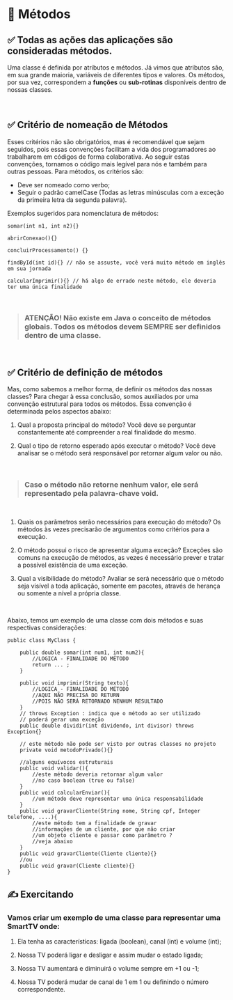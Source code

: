 # 📌 **Métodos**
## ✅ **Todas as ações das aplicações são consideradas métodos.** 
Uma classe é definida por atributos e métodos. Já vimos que atributos são, em sua grande maioria, variáveis de diferentes tipos e valores. Os métodos, por sua vez, correspondem a **funções** ou **sub-rotinas** disponíveis dentro de nossas classes.

&nbsp;
## ✅ **Critério de nomeação de Métodos**
Esses critérios não são obrigatórios, mas é recomendável que sejam seguidos, pois essas convenções facilitam a vida dos programadores ao trabalharem em códigos de forma colaborativa. Ao seguir estas convenções, tornamos o código mais legível para nós e também para outras pessoas. Para métodos, os critérios são:

- Deve ser nomeado como verbo;
- Seguir o padrão camelCase (Todas as letras minúsculas com a exceção da primeira letra da segunda palavra).

Exemplos sugeridos para nomenclatura de métodos:
&nbsp;
```
somar(int n1, int n2){}

abrirConexao(){}

concluirProcessamento() {}

findById(int id){} // não se assuste, você verá muito método em inglês em sua jornada

calcularImprimir(){} // há algo de errado neste método, ele deveria ter uma única finalidade

```
&nbsp;

> ### **ATENÇÃO!** Não existe em Java o conceito de métodos globais. Todos os métodos devem SEMPRE ser definidos dentro de uma classe.

&nbsp;

## ✅ **Critério de definição de métodos**
Mas, como sabemos a melhor forma, de definir os métodos das nossas classes? Para chegar à essa conclusão, somos auxiliados por uma convenção estrutural para todos os métodos. Essa convenção é determinada pelos aspectos abaixo:
1. Qual a proposta principal do método? Você deve se perguntar constantemente até compreender a real finalidade do mesmo.

2. Qual o tipo de retorno esperado após executar o método? Você deve analisar se o método será responsável por retornar algum valor ou não.

&nbsp;

> ### Caso o método não retorne nenhum valor, ele será representado pela palavra-chave void.

&nbsp;

1. Quais os parâmetros serão necessários para execução do método? Os métodos às vezes precisarão de argumentos como critérios para a execução.

2. O método possui o risco de apresentar alguma exceção? Exceções são comuns na execução de métodos, as vezes é necessário prever e tratar a possível existência de uma exceção.

3. Qual a visibilidade do método? Avaliar se será necessário que o método seja visível a toda aplicação, somente em pacotes, através de herança ou somente a nível a própria classe.

&nbsp;

Abaixo, temos um exemplo de uma classe com dois métodos e suas respectivas considerações:

```
public class MyClass {
	
	public double somar(int num1, int num2){
		//LOGICA - FINALIDADE DO MÉTODO
		return ... ;
	}
	
	public void imprimir(String texto){
		//LOGICA - FINALIDADE DO MÉTODO
		//AQUI NÃO PRECISA DO RETURN
		//POIS NÃO SERÁ RETORNADO NENHUM RESULTADO
	}
	// throws Exception : indica que o método ao ser utilizado
	// poderá gerar uma exceção
	public double dividir(int dividendo, int divisor) throws Exception{}
	
	// este método não pode ser visto por outras classes no projeto
	private void metodoPrivado(){}
	
	//alguns equívocos estruturais
	public void validar(){
		//este método deveria retornar algum valor
		//no caso boolean (true ou false)
	}
	public void calcularEnviar(){
		//um método deve representar uma única responsabilidade
	}
	public void gravarCliente(String nome, String cpf, Integer telefone, ....){
		//este método tem a finalidade de gravar
		//informações de um cliente, por que não criar
		//um objeto cliente e passar como parâmetro ?
		//veja abaixo
	}
	public void gravarCliente(Cliente cliente){}
	//ou
	public void gravar(Cliente cliente){}
}
```

## ✍ **Exercitando**
### Vamos criar um exemplo de uma classe para representar uma SmartTV onde:
1. Ela tenha as características: ligada (boolean), canal (int) e volume (int);

2. Nossa TV poderá ligar e desligar e assim mudar o estado ligada;

3. Nossa TV aumentará e diminuirá o volume sempre em +1 ou -1;

4. Nossa TV poderá mudar de canal de 1 em 1 ou definindo o número correspondente.